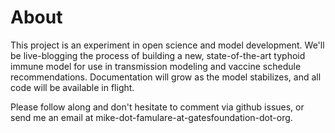 # About

This project is an experiment in open science and model development. We'll be live-blogging the process of building a new, state-of-the-art typhoid immune model for use in transmission modeling and vaccine schedule recommendations. Documentation will grow as the model stabilizes, and all code will be available in flight.

Please follow along and don't hesitate to comment via github issues, or send me an email at mike-dot-famulare-at-gatesfoundation-dot-org.
